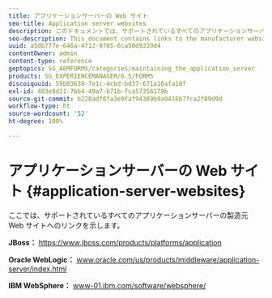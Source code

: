 ```yaml
---
title: アプリケーションサーバーの Web サイト
seo-title: Application server websites
description: このドキュメントでは、サポートされているすべてのアプリケーションサーバーの製造元 Web サイトへのリンクを示します。
seo-description: This document contains links to the manufacturer websites for all supported application servers.
uuid: a5db777e-646a-4f12-9705-6ca50d9339d4
contentOwner: admin
content-type: reference
geptopics: SG_AEMFORMS/categories/maintaining_the_application_server
products: SG_EXPERIENCEMANAGER/6.5/FORMS
discoiquuid: 59b03638-7e1c-4cbd-bd37-671a16afa10f
exl-id: 483e8d11-7bb4-49a7-b71b-fca57356179b
source-git-commit: b220adf6fa3e9faf94389b9a9416b7fca2f89d9d
workflow-type: ht
source-wordcount: '52'
ht-degree: 100%

---
```


# アプリケーションサーバーの Web サイト {#application-server-websites}

ここでは、サポートされているすべてのアプリケーションサーバーの製造元 Web サイトへのリンクを示します。

**JBoss：** https://www.jboss.com/products/platforms/application

**Oracle WebLogic：** www.oracle.com/us/products/middleware/application-server/index.html

**IBM WebSphere：** www-01.ibm.com/software/websphere/
